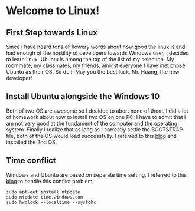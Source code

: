 # Welcome to Linux!

## First Step towards Linux
Since I have heard tons of flowery words about how good the linux is and had enough of the hostility of developers towards Windows user, I decided to learn linux. Ubuntu is among the top of the list of my selection. My roommate, my classmates, my friends, almost everyone I have met chose Ubuntu as their OS. So do I. May you the best luck, Mr. Huang, the new developer!

## Install Ubuntu alongside the Windows 10
Both of two OS are awesome so I decided to abort none of them. I did a lot of homework about how to install two OS on one PC; I have to admit that I am not very good at the fundament of the computer and the operating system. Finally I realize that as long as I correctly settle the BOOTSTRAP file, both of the OS would load successfully. I referred to this [blog](https://www.jianshu.com/p/16b36b912b02) and installed the 2nd OS.

## Time conflict
Windows and Ubuntu are based on separate time setting. I referred to this [blog](https://www.cnblogs.com/qf19910623/p/5559514.html
) to handle this conflict problem.

```
sudo apt-get install ntpdate
sudo ntpdate time.windows.com
sudo hwclock --localtime --systohc
```

